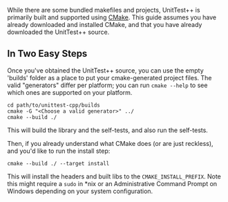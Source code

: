 While there are some bundled makefiles and projects, UnitTest++ is primarily built and supported using [CMake](http://cmake.org). This guide assumes you have already downloaded and installed CMake, and that you have already downloaded the UnitTest++ source.


In Two Easy Steps
-------------------

Once you've obtained the UnitTest++ source, you can use the empty 'builds' folder as a place to put your cmake-generated project files. The valid "generators" differ per platform; you can run `cmake --help` to see which ones are supported on your platform.

    cd path/to/unittest-cpp/builds
    cmake -G "<Choose a valid generator>" ../
    cmake --build ./

This will build the library and the self-tests, and also run the self-tests.

Then, if you already understand what CMake does (or are just reckless), and you'd like to run the install step:

    cmake --build ./ --target install

This will install the headers and built libs to the `CMAKE_INSTALL_PREFIX`. Note this might require a `sudo` in *nix or an Administrative Command Prompt on Windows depending on your system configuration.
